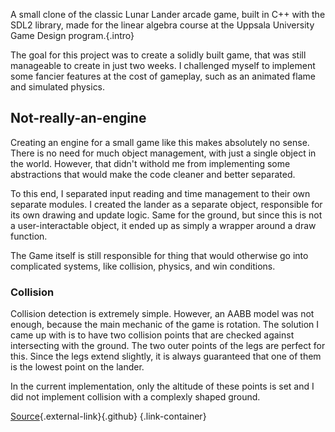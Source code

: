 A small clone of the classic Lunar Lander arcade game, built in C++ with the SDL2 library, made for the linear algebra course at the Uppsala University Game Design program.{.intro}

The goal for this project was to create a solidly built game, that was still manageable to create in just two weeks. I challenged myself to implement some fancier features at the cost of gameplay, such as an animated flame and simulated physics.

## Not-really-an-engine

Creating an engine for a small game like this makes absolutely no sense. There is no need for much object management, with just a single object in the world. However, that didn't withold me from implementing some abstractions that would make the code cleaner and better separated.

To this end, I separated input reading and time management to their own separate modules. I created the lander as a separate object, responsible for its own drawing and update logic. Same for the ground, but since this is not a user-interactable object, it ended up as simply a wrapper around a draw function.

The Game itself is still responsible for thing that would otherwise go into complicated systems, like collision, physics, and win conditions.

### Collision
Collision detection is extremely simple. However, an AABB model was not enough, because the main mechanic of the game is rotation. The solution I came up with is to have two collision points that are checked against intersecting with the ground. The two outer points of the legs are perfect for this. Since the legs extend slightly, it is always guaranteed that one of them is the lowest point on the lander. 

In the current implementation, only the altitude of these points is set and I did not implement collision with a complexly shaped ground.

[Source](https://github.com/Creator13/lunar-lander){.external-link}{.github} {.link-container}